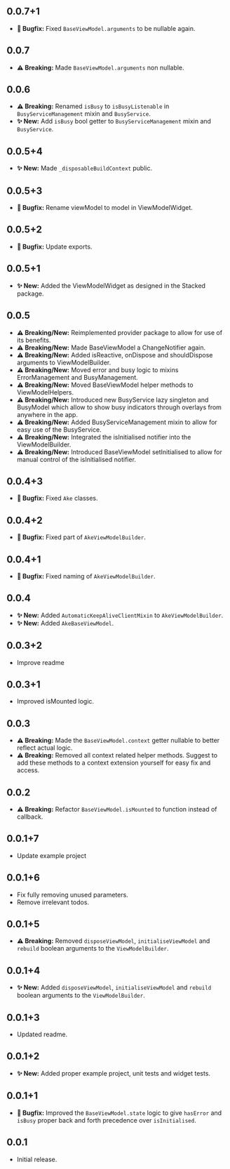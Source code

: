 ## 0.0.7+1

* **🐛️ Bugfix:** Fixed `BaseViewModel.arguments` to be nullable again.

## 0.0.7

* **⚠️ Breaking:** Made `BaseViewModel.arguments` non nullable.

## 0.0.6

* **⚠️ Breaking:** Renamed `isBusy` to `isBusyListenable` in `BusyServiceManagement` mixin and `BusyService`.
* **✨ New:** Add `isBusy` bool getter to `BusyServiceManagement` mixin and `BusyService`.

## 0.0.5+4

* **✨ New:** Made `_disposableBuildContext` public.

## 0.0.5+3

* **🐛️ Bugfix:** Rename viewModel to model in ViewModelWidget.

## 0.0.5+2

* **🐛️ Bugfix:** Update exports.

## 0.0.5+1

* **✨ New:** Added the ViewModelWidget as designed in the Stacked package.

## 0.0.5

* **⚠️ Breaking/New:** Reimplemented provider package to allow for use of its benefits.
* **⚠️ Breaking/New:** Made BaseViewModel a ChangeNotifier again.
* **⚠️ Breaking/New:** Added isReactive, onDispose and shouldDispose arguments to ViewModelBuilder.
* **⚠️ Breaking/New:** Moved error and busy logic to mixins ErrorManagement and BusyManagement.
* **⚠️ Breaking/New:** Moved BaseViewModel helper methods to ViewModelHelpers.
* **⚠️ Breaking/New:** Introduced new BusyService lazy singleton and BusyModel which allow to show busy indicators through overlays from anywhere in the app.
* **⚠️ Breaking/New:** Added BusyServiceManagement mixin to allow for easy use of the BusyService.
* **⚠️ Breaking/New:** Integrated the isInitialised notifier into the ViewModelBuilder.
* **⚠️ Breaking/New:** Introduced BaseViewModel setInitialised to allow for manual control of the isInitialised notifier.

## 0.0.4+3

* **🐛️ Bugfix:** Fixed `Ake` classes.

## 0.0.4+2

* **🐛️ Bugfix:** Fixed part of `AkeViewModelBuilder`.

## 0.0.4+1

* **🐛️ Bugfix:** Fixed naming of `AkeViewModelBuilder`.

## 0.0.4

* **✨ New:** Added `AutomaticKeepAliveClientMixin` to `AkeViewModelBuilder`.
* **✨ New:** Added `AkeBaseViewModel`.

## 0.0.3+2

* Improve readme

## 0.0.3+1

* Improved isMounted logic.

## 0.0.3

* **⚠️ Breaking:** Made the `BaseViewModel.context` getter nullable to better reflect actual logic.
* **⚠️ Breaking:** Removed all context related helper methods. Suggest to add these methods to a context extension yourself for easy fix and access.

## 0.0.2

* **⚠️ Breaking:** Refactor `BaseViewModel.isMounted` to function instead of callback.

## 0.0.1+7

* Update example project

## 0.0.1+6

* Fix fully removing unused parameters.
* Remove irrelevant todos.

## 0.0.1+5

* **⚠️ Breaking:** Removed `disposeViewModel`, `initialiseViewModel` and `rebuild` boolean arguments to the `ViewModelBuilder`.

## 0.0.1+4

* **✨ New:** Added `disposeViewModel`, `initialiseViewModel` and `rebuild` boolean arguments to the `ViewModelBuilder`.

## 0.0.1+3

* Updated readme.

## 0.0.1+2

* **✨ New:** Added proper example project, unit tests and widget tests.

## 0.0.1+1

* **🐛️ Bugfix:** Improved the `BaseViewModel.state` logic to give `hasError` and `isBusy` proper back and forth precedence over `isInitialised`.

## 0.0.1

* Initial release.
